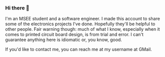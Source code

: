 ### Hi there 👋

I'm an MSEE student and a software engineer. I made this account to share some of the electronics
projects I've done. Hopefully they'll be helpful to other people. Fair warning though: much of
what I know, especially when it comes to printed circuit board design, is from trial and error. I
can't guarantee anything here is idiomatic or, you know, good.

If you'd like to contact me, you can reach me at my username at GMail.
